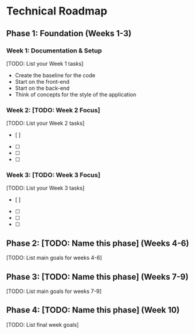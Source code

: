 # Technical Roadmap

## Phase 1: Foundation (Weeks 1-3)
### Week 1: Documentation & Setup
[TODO: List your Week 1 tasks]
- Create the baseline for the code 
- Start on the front-end
- Start on the back-end
- Think of concepts for the style of the application

### Week 2: [TODO: Week 2 Focus]
[TODO: List your Week 2 tasks]
- [ ] 
- [ ] 
- [ ] 
- [ ] 

### Week 3: [TODO: Week 3 Focus]
[TODO: List your Week 3 tasks]
- [ ] 
- [ ] 
- [ ] 
- [ ] 

## Phase 2: [TODO: Name this phase] (Weeks 4-6)
[TODO: List main goals for weeks 4-6]

## Phase 3: [TODO: Name this phase] (Weeks 7-9)
[TODO: List main goals for weeks 7-9]

## Phase 4: [TODO: Name this phase] (Week 10)
[TODO: List final week goals]
